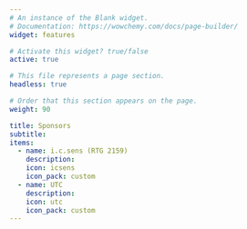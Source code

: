 ```yaml
---
# An instance of the Blank widget.
# Documentation: https://wowchemy.com/docs/page-builder/
widget: features

# Activate this widget? true/false
active: true

# This file represents a page section.
headless: true

# Order that this section appears on the page.
weight: 90

title: Sponsors
subtitle:
items:
  - name: i.c.sens (RTG 2159)
    description: 
    icon: icsens
    icon_pack: custom
  - name: UTC
    description: 
    icon: utc
    icon_pack: custom
---
```

